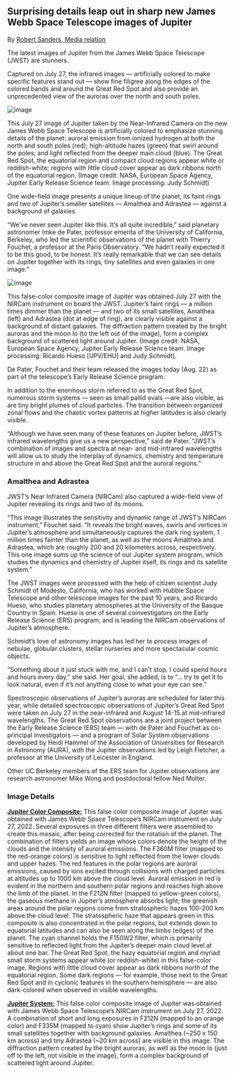 ## Surprising details leap out in sharp new James Webb Space Telescope images of Jupiter

By [Robert Sanders, Media relation](https://news.berkeley.edu/2022/08/22/surprising-details-leap-out-in-sharp-new-james-webb-space-telescope-images-of-jupiter/)

The latest images of Jupiter from the James Webb Space Telescope (JWST) are stunners.

Captured on July 27, the infrared images — artificially colored to make specific features stand out — show fine filigree along the edges of the colored bands and around the Great Red Spot and also provide an unprecedented view of the auroras over the north and south poles.


![image](https://user-images.githubusercontent.com/4047392/185948162-2cd4c1ea-dd6c-44d9-a491-0d41769eea7c.png)

This July 27 image of Jupiter taken by the Near-Infrared Camera on the new James Webb Space Telescope is artificially colored to emphasize stunning details of the planet: auroral emission from ionized hydrogen at both the north and south poles (red); high-altitude hazes (green) that swirl around the poles; and light reflected from the deeper main cloud (blue). The Great Red Spot, the equatorial region and compact cloud regions appear white or reddish-white; regions with little cloud cover appear as dark ribbons north of the equatorial region. (Image credit: NASA, European Space Agency, Jupiter Early Release Science team. Image processing: Judy Schmidt)

One wide-field image presents a unique lineup of the planet, its faint rings and two of Jupiter’s smaller satellites — Amalthea and Adrastea — against a background of galaxies.

“We’ve never seen Jupiter like this. It’s all quite incredible,” said planetary astronomer Imke de Pater, professor emerita of the University of California, Berkeley, who led the scientific observations of the planet with Thierry Fouchet, a professor at the Paris Observatory. “We hadn’t really expected it to be this good, to be honest. It’s really remarkable that we can see details on Jupiter together with its rings, tiny satellites and even galaxies in one image.”

![image](https://user-images.githubusercontent.com/4047392/185948801-4ae3bd47-718c-4248-8f72-b45da7d401d4.png)

This false-color composite image of Jupiter was obtained July 27 with the NIRCam instrument on board the JWST. Jupiter’s faint rings — a million times dimmer than the planet — and two of its small satellites, Amalthea (left) and Adrastea (dot at edge of ring), are clearly visible against a background of distant galaxies. The diffraction pattern created by the bright auroras and the moon Io (to the left out of the image), form a complex background of scattered light around Jupiter. (Image credit: NASA, European Space Agency, Jupiter Early Release Science team. Image processing: Ricardo Hueso [UPV/EHU] and Judy Schmidt).

De Pater, Fouchet and their team released the images today (Aug. 22) as part of the telescope’s Early Release Science program.

In addition to the enormous storm referred to as the Great Red Spot, numerous storm systems — seen as small pallid ovals —are also visible, as are tiny bright plumes of cloud particles. The transition between organized zonal flows and the chaotic vortex patterns at higher latitudes is also clearly visible.

“Although we have seen many of these features on Jupiter before, JWST’s infrared wavelengths give us a new perspective,” said de Pater. “JWST’s combination of images and spectra at near- and mid-infrared wavelengths will allow us to study the interplay of dynamics, chemistry and temperature structure in and above the Great Red Spot and the auroral regions.”

### Amalthea and Adrastea
JWST’s Near Infrared Camera (NIRCam) also captured a wide-field view of Jupiter revealing its rings and two of its moons.

“This image illustrates the sensitivity and dynamic range of JWST’s NIRCam instrument,” Fouchet said. “It reveals the bright waves, swirls and vortices in Jupiter’s atmosphere and simultaneously captures the dark ring system, 1 million times fainter than the planet, as well as the moons Amalthea and Adrastea, which are roughly 200 and 20 kilometers across, respectively. This one image sums up the science of our Jupiter system program, which studies the dynamics and chemistry of Jupiter itself, its rings and its satellite system.”

The JWST images were processed with the help of citizen scientist Judy Schmidt of Modesto, California, who has worked with Hubble Space Telescope and other telescope images for the past 10 years, and Ricardo Hueso, who studies planetary atmospheres at the University of the Basque Country in Spain. Hueso is one of several coinvestigators on the Early Release Science (ERS) program, and is leading the NIRCam observations of Jupiter’s atmosphere.

Schmidt’s love of astronomy images has led her to process images of nebulae, globular clusters, stellar nurseries and more spectacular cosmic objects.

“Something about it just stuck with me, and I can’t stop. I could spend hours and hours every day,” she said. Her goal, she added, is to “… try to get it to look natural, even if it’s not anything close to what your eye can see.”

Spectroscopic observations of Jupiter’s auroras are scheduled for later this year, while detailed spectroscopic observations of Jupiter’s Great Red Spot were taken on July 27 in the near-infrared and August 14-15 at mid-infrared wavelengths. The Great Red Spot observations are a joint project between the Early Release Science (ERS) team — with de Pater and Fouchet as co-principal investigators — and a program of Solar System observations developed by Heidi Hammel of the Association of Universities for Research in Astronomy (AURA), with the Jupiter observations led by Leigh Fletcher, a professor at the University of Leicester in England.

Other UC Berkeley members of the ERS team for Jupiter observations are research astronomer Mike Wong and postdoctoral fellow Ned Molter.

### Image Details
[**Jupiter Color Composite:**](https://github.com/JWSTGiantPlanets/web/blob/gh-pages/images/JWST_2022-07-27_Jupiter.png) This false color composite image of Jupiter was obtained with James Webb Space Telescope’s NIRCam instrument on July 27, 2022. Several exposures in three different filters were assembled to create this mosaic, after being corrected for the rotation of the planet. The combination of filters yields an image whose colors denote the height of the clouds and the intensity of auroral emissions. The F360M filter (mapped to the red-orange colors) is sensitive to light reflected from the lower clouds and upper hazes. The red features in the polar regions are auroral emissions, caused by ions excited through collisions with charged particles at altitudes up to 1000 km above the cloud level. Auroral emission in red is evident in the northern and southern polar regions and reaches high above the limb of the planet. In the F212N filter (mapped to yellow-green colors), the gaseous methane in Jupiter’s atmosphere absorbs light; the greenish areas around the polar regions come from stratospheric hazes 100-200 km above the cloud level. The stratospheric haze that appears green in this composite is also concentrated in the polar regions, but extends down to equatorial latitudes and can also be seen along the limbs (edges) of the planet. The cyan channel holds the F150W2 filter, which is primarily sensitive to reflected light from the Jupiter’s deeper main cloud level at about one bar. The Great Red Spot, the hazy equatorial region and myriad small storm systems appear white (or reddish-white) in this false-color image. Regions with little cloud cover appear as dark ribbons north of the equatorial region. Some dark regions — for example, those next to the Great Red Spot and in cyclonic features in the southern hemisphere — are also dark-colored when observed in visible wavelengths.

[**Jupiter System:**](https://github.com/JWSTGiantPlanets/web/blob/gh-pages/images/JWST_2022-07-27_Jupiter_2color_labels.png) This false color composite image of Jupiter was obtained with James Webb Space Telescope’s NIRCam instrument on July 27, 2022. A combination of short and long exposures in F212N (mapped to an orange color) and F335M (mapped to cyan) show Jupiter’s rings and some of its small satellites together with background galaxies. Amalthea (~250 x 150 km across) and tiny Adrastea (~20 km across) are visible in this image. The diffraction pattern created by the bright auroras, as well as the moon Io (just off to the left, not visible in the image), form a complex background of scattered light around Jupiter.
